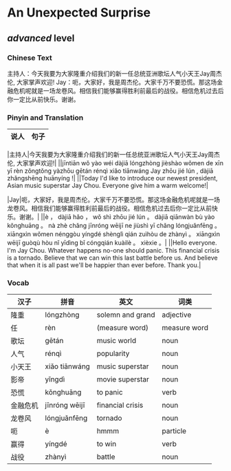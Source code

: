 # An Unexpected Surprise
## *advanced* level

### Chinese Text
主持人：今天我要为大家隆重介绍我们的新一任总统亚洲歌坛人气小天王Jay周杰伦, 大家掌声欢迎!
Jay：呃，大家好，我是周杰伦。大家千万不要恐慌。那这场金融危机呢就是一场龙卷风。相信我们能够赢得胜利前最后的战役。相信危机过去后你一定比从前快乐。谢谢。

### Pinyin and Translation
|说人|句子|
|----|----|

|主持人|今天我要为大家隆重介绍我们的新一任总统亚洲歌坛人气小天王Jay周杰伦, 大家掌声欢迎!|
||jīntiān wǒ yào wéi dàjiā lóngzhòng jièshào wǒmen de xīn yī rèn zǒngtǒng yàzhōu gētán rénqì xiǎo tiānwáng Jay zhōu jié lún , dàjiā zhǎngshēng huānyíng !|
||Today I'd like to introduce our newest president, Asian music superstar Jay Chou. Everyone give him a warm welcome!|

|Jay|呃，大家好，我是周杰伦。大家千万不要恐慌。那这场金融危机呢就是一场龙卷风。相信我们能够赢得胜利前最后的战役。相信危机过去后你一定比从前快乐。谢谢。|
||è ， dàjiā hǎo ， wǒ shì zhōu jié lún 。 dàjiā qiānwàn bù yào kǒnghuāng 。 nà zhè chǎng jīnróng wēijī ne jiùshì yī chǎng lóngjuǎnfēng 。 xiāngxìn wǒmen nénggòu yíngdé shènglì qián zuìhòu de zhànyì 。 xiāngxìn wēijī guòqù hòu nǐ yīdìng bǐ cóngqián kuàilè 。 xièxie 。|
||Hello everyone. I'm Jay Chou. Whatever happens no-one should panic. This financial crisis is a tornado. Believe that we can win this last battle before us. And believe that when it is all past we'll be happier than ever before. Thank you.|
### Vocab
|汉子|拼音|英文|词类|
|----|----|----|----|
|隆重|lóngzhòng|solemn and grand|adjective|
|任|rèn|(measure word)|measure word|
|歌坛|gētán|music world|noun|
|人气|rénqì|popularity|noun|
|小天王|xiǎo tiānwáng|music superstar|noun|
|影帝|yǐngdì|movie superstar|noun|
|恐慌|kǒnghuāng|to panic|verb|
|金融危机|jīnróng wēijī|financial crisis|noun|
|龙卷风|lóngjuǎnfēng|tornado|noun|
|呃|è|hmmm|particle|
|赢得|yíngdé|to win|verb|
|战役|zhànyì|battle|noun|